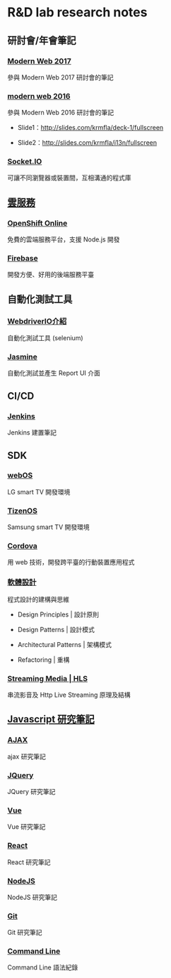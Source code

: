 # R&D lab research notes  

## 研討會/年會筆記

### [Modern Web 2017](conference/modern_web_2017.md)

參與 Modern Web 2017 研討會的筆記

### [modern web 2016](conference/modern_web.md)

參與 Modern Web 2016 研討會的筆記

- Slide1：http://slides.com/krmfla/deck-1/fullscreen

- Slide2：http://slides.com/krmfla/i13n/fullscreen  

### [Socket.IO](socket-io)

可讓不同瀏覽器或裝置間，互相溝通的程式庫  

## [雲服務](cloud)

### [OpenShift Online](cloud/openshift-online.md)

免費的雲端服務平台，支援 Node.js 開發

### [Firebase](firebase)

開發方便、好用的後端服務平臺  

## 自動化測試工具

### [WebdriverIO介紹](test-automation/webdriverIO.md)

自動化測試工具 (selenium)

### [Jasmine](test-automation/jasmine.md)

自動化測試並產生 Report UI 介面  

## CI/CD

### [Jenkins](cicd/jenkins)

Jenkins 建置筆記  

## SDK

### [webOS](platform/WebOS.md)

LG smart TV 開發環境

### [TizenOS](platform/TizenOS.md)

Samsung smart TV 開發環境

### [Cordova](platform/cordova.md)

用 web 技術，開發跨平臺的行動裝置應用程式  

### [軟體設計](software-design)

程式設計的建構與思維

- Design Principles | 設計原則

- Design Patterns | 設計模式

- Architectural Patterns | 架構模式

- Refactoring | 重構  

### [Streaming Media | HLS](digital-media/README.md)

串流影音及 Http Live Streaming 原理及結構  

## [Javascript 研究筆記](about-javascript)

### [AJAX](ajax)

ajax 研究筆記

### [JQuery](jquery)

JQuery 研究筆記

### [Vue](vuejs)

Vue 研究筆記

### [React](react)

React 研究筆記

### [NodeJS](nodejs)

NodeJS 研究筆記  

### [Git](git)

Git 研究筆記  

### [Command Line](cli)

Command Line 語法紀錄  
